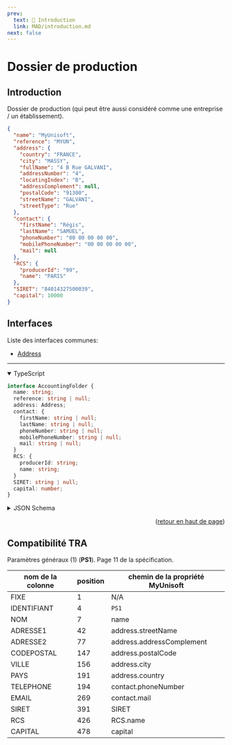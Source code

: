 ```yaml
---
prev:
  text: 💃 Introduction
  link: MAD/introduction.md
next: false
---
```


<span id="readme-top"></span>

# Dossier de production

## Introduction

Dossier de production (qui peut être aussi considéré comme une entreprise / un établissement).

```json
{
  "name": "MyUnisoft",
  "reference": "MYUN",
  "address": {
    "country": "FRANCE",
    "city": "MASSY",
    "fullName": "4 B Rue GALVANI",
    "addressNumber": "4",
    "locatingIndex": "B",
    "addressComplement": null,
    "postalCode": "91300",
    "streetName": "GALVANI",
    "streetType": "Rue"
  },
  "contact": {
    "firstName": "Régis",
    "lastName": "SAMUEL",
    "phoneNumber": "00 00 00 00 00",
    "mobilePhoneNumber": "00 00 00 00 00",
    "mail": null
  },
  "RCS": {
    "producerId": "99",
    "name": "PARIS"
  },
  "SIRET": "84014327500039",
  "capital": 10000
}
```

## Interfaces

Liste des interfaces communes:
- [Address](./address.md)

---

<details class="details custom-block" open>
<summary>TypeScript</summary>

```ts
interface AccountingFolder {
  name: string;
  reference: string | null;
  address: Address;
  contact: {
    firstName: string | null;
    lastName: string | null;
    phoneNumber: string | null;
    mobilePhoneNumber: string | null;
    mail: string | null;
  }
  RCS: {
    producerId: string;
    name: string;
  }
  SIRET: string | null;
  capital: number;
}
```
</details>

<details class="details custom-block">
<summary>JSON Schema</summary>

```json
{
  "$schema": "http://json-schema.org/draft-07/schema#",
  "type": "object",
  "properties": {
    "name": {
      "type": "string"
    },
    "reference": {
      "type": "string",
      "nullable": true
    },
    "address": {
      "additionalProperties": false,
      "type": "object",
      "properties": {
        "addressNumber": {
          "type": "string",
          "nullable": true
        },
        "addressComplement": {
          "type": "string",
          "nullable": true
        },
        "postalCode": {
          "type": "string",
          "nullable": true
        },
        "streetName": {
          "type": "string",
          "nullable": true
        },
        "locatingIndex": {
          "type": "string",
          "nullable": true
        },
        "fullname": {
          "type": "string",
          "nullable": true
        },
        "city": {
          "type": "string",
          "nullable": true
        },
        "country": {
          "type": "string",
          "nullable": true
        }
      }
    },
    "contact": {
      "type": "object",
      "properties": {
        "firstName": {
          "type": "string",
          "nullable": true
        },
        "lastName": {
          "type": "string",
          "nullable": true
        },
        "phoneNumber": {
          "type": "string",
          "nullable": true
        },
        "mobilePhoneNumber": {
          "type": "string",
          "nullable": true
        },
        "mail": {
          "type": "string",
          "nullable": true
        }
      }
    },
    "RCS": {
      "additionalProperties": false,
      "description": "Registre du Commerce",
      "type": "object",
      "properties": {
        "producerId": {
          "type": "string"
        },
        "name": {
          "type": "string"
        }
      },
      "required": [
        "producerId",
        "name"
      ]
    },
    "SIRET": {
      "type": "string",
      "nullable": true
    },
    "capital": {
      "type": "number"
    }
  },
  "required": [
    "name",
    "address",
    "contact",
    "RCS",
    "capital"
  ]
}
```
</details>

<p align="right">(<a href="#readme-top">retour en haut de page</a>)</p>

## Compatibilité TRA

Paramètres généraux (1)  (**PS1**). Page 11 de la spécification.

| nom de la colonne | position | chemin de la propriété MyUnisoft |
| --- | --- | --- | 
| FIXE | 1 | N/A |
| IDENTIFIANT | 4 | `PS1` |
| NOM | 7 | name |
| ADRESSE1 | 42 | address.streetName |
| ADRESSE2 | 77 | address.addressComplement |
| CODEPOSTAL | 147 | address.postalCode |
| VILLE | 156 | address.city |
| PAYS | 191 | address.country |
| TELEPHONE | 194 | contact.phoneNumber |
| EMAIL | 269 | contact.mail |
| SIRET | 391 | SIRET |
| RCS | 426 | RCS.name |
| CAPITAL | 478 | capital |
